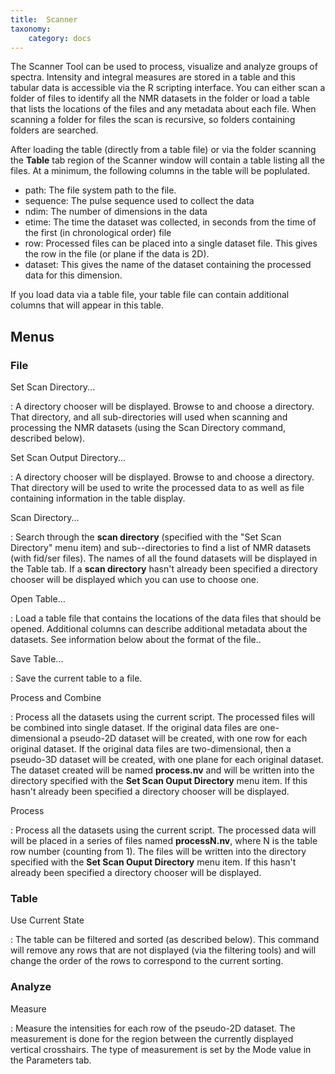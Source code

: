 ```yaml
---
title:  Scanner
taxonomy:
    category: docs
---
```


The Scanner Tool can be used to process, visualize and analyze groups of spectra.  Intensity and integral measures are stored in a table and this tabular data is accessible via the R scripting interface.  You can either scan a folder of files to identify all the NMR datasets in the folder or load a table that lists the locations of the files and any metadata about each file.   When scanning a folder for files the scan is recursive, so folders containing folders are searched.  

After loading the table (directly from a table file) or via the folder scanning the **Table** tab region of the Scanner window will contain a table listing all the files.  At a minimum, the following columns in the table will be poplulated.

*   path: The file system path to the file.
*   sequence: The pulse sequence used to collect the data
*   ndim: The number of dimensions in the data
*   etime: The time the dataset was collected, in seconds from the time of the first (in chronological order) file
*   row: Processed files can be placed into a single dataset file.  This gives the row in the file (or plane if the data is 2D).
*   dataset: This gives the name of the dataset containing the processed data for this dimension. 

If you load data via a table file, your table file can contain additional columns that will appear in this table.



## Menus

### File

Set Scan Directory...

:    A directory chooser will be displayed. Browse to and choose a directory. That directory, and all sub-directories will used when scanning and processing the NMR datasets (using the Scan Directory command, described below).

Set Scan Output Directory...

:    A directory chooser will be displayed. Browse to and choose a directory. That directory will be used to write the processed data to as well as file containing information in the table display.

Scan Directory...

:    Search through the **scan directory** (specified with the "Set Scan Directory" menu item) and sub--directories to find a list of NMR datasets (with fid/ser files). The names of all the found datasets will be displayed in the Table tab.  If a **scan directory** hasn't already been specified a directory chooser will be displayed which you can use to choose one.

Open Table...

:    Load a table file that contains the locations of the data files that should be opened.  Additional columns can describe additional metadata about the datasets.  See information below about the format of the file..

Save Table...

:    Save the current table to a file.

Process and Combine

:    Process all the datasets using the current script. The processed files will be combined into single dataset.  If the original data files are one-dimensional a pseudo-2D dataset will be created, with one row for each original dataset.  If the original data files are two-dimensional, then a pseudo-3D dataset will be created, with one plane for each original dataset.  The dataset created will be named **process.nv** and will be written into the directory specified with the **Set Scan Ouput Directory** menu item.  If this hasn't already been specified a directory chooser will be displayed.

Process 

:    Process all the datasets using the current script.  The processed data will will be placed in a series of files named **processN.nv**, where N is the table row number (counting from 1).  The files will be written into the directory specified with the **Set Scan Ouput Directory** menu item.  If this hasn't already been specified a directory chooser will be displayed.

### Table

Use Current State

:    The table can be filtered and sorted (as described below).  This command will remove any rows that are not displayed (via the filtering tools) and will change the order of the rows to correspond to the current sorting.

### Analyze

Measure

:    Measure the intensities for each row of the pseudo-2D dataset.  The measurement is done for the region between the currently displayed vertical crosshairs.  The type of measurement is set by the Mode value in the Parameters tab.


